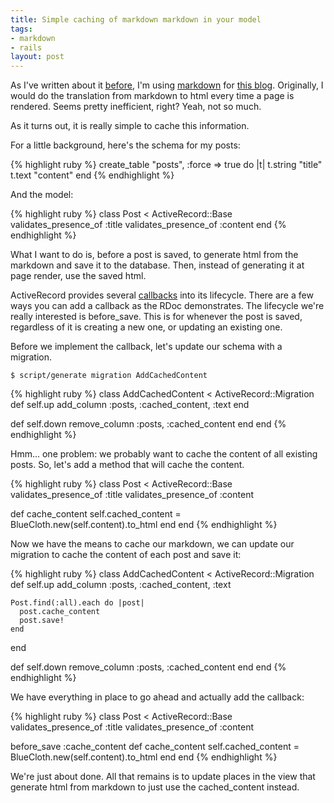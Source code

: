 ```yaml
--- 
title: Simple caching of markdown markdown in your model
tags: 
- markdown
- rails
layout: post
---
```

As I've written about it [before](/posts/using-markdown-in-vim), I'm using [markdown](http://daringfireball.net/projects/markdown/) for [this blog](http://technicalpickles.com). Originally, I would do the translation from markdown to html every time a page is rendered. Seems pretty inefficient, right? Yeah, not so much.

As it turns out, it is really simple to cache this information.

For a little background, here's the schema for my posts:

{% highlight ruby %}
create_table "posts", :force => true do |t|
  t.string   "title"
  t.text     "content"
end
{% endhighlight %}

And the model:

{% highlight ruby %}
class Post < ActiveRecord::Base
  validates_presence_of :title
  validates_presence_of :content
end
{% endhighlight %}

What I want to do is, before a post is saved, to generate html from the markdown and save it to the database. Then, instead of generating it at page render, use the saved html.

ActiveRecord provides several [callbacks](http://api.rubyonrails.org/classes/ActiveRecord/Callbacks.html) into its lifecycle. There are a few ways you can add a callback as the RDoc demonstrates.  The lifecycle we're really interested is before\_save. This is for whenever the post is saved, regardless of it is creating a new one, or updating an existing one.

Before we implement the callback, let's update our schema with a migration.

    $ script/generate migration AddCachedContent
    
{% highlight ruby %}
class AddCachedContent < ActiveRecord::Migration
  def self.up
    add_column :posts, :cached_content, :text
  end

  def self.down
    remove_column :posts, :cached_content
  end
end
{% endhighlight %}

Hmm... one problem: we probably want to cache the content of all existing posts. So, let's add a method that will cache the content.

{% highlight ruby %}
class Post < ActiveRecord::Base
  validates_presence_of :title
  validates_presence_of :content
  
  def cache_content
    self.cached_content = BlueCloth.new(self.content).to_html
  end
end
{% endhighlight %}

Now we have the means to cache our markdown, we can update our migration to cache the content of each post and save it:

{% highlight ruby %}
class AddCachedContent < ActiveRecord::Migration
  def self.up
    add_column :posts, :cached_content, :text

    Post.find(:all).each do |post|
      post.cache_content
      post.save!
    end
  end

  def self.down
    remove_column :posts, :cached_content
  end
end
{% endhighlight %}

We have everything in place to go ahead and actually add the callback:

{% highlight ruby %}
class Post < ActiveRecord::Base
  validates_presence_of :title
  validates_presence_of :content
  
  before_save :cache_content
  def cache_content
    self.cached_content = BlueCloth.new(self.content).to_html
  end
end
{% endhighlight %}

We're just about done. All that remains is to update places in the view that generate html from markdown to just use the cached\_content instead.
